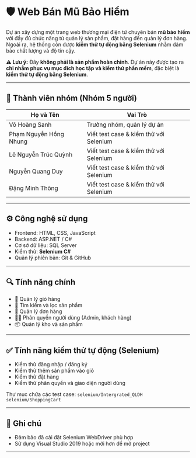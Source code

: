 # 🛡️ Web Bán Mũ Bảo Hiểm

Dự án xây dựng một trang web thương mại điện tử chuyên bán **mũ bảo hiểm** với đầy đủ chức năng từ quản lý sản phẩm, đặt hàng đến quản lý đơn hàng. Ngoài ra, hệ thống còn được **kiểm thử tự động bằng Selenium** nhằm đảm bảo chất lượng và độ tin cậy.

**⚠️ Lưu ý:** Đây **không phải là sản phẩm hoàn chỉnh**. Dự án này được tạo ra **chỉ nhằm phục vụ mục đích học tập và kiểm thử phần mềm**, đặc biệt là **kiểm thử tự động bằng Selenium**.

---

## 👥 Thành viên nhóm (Nhóm 5 người)

| Họ và Tên                     | Vai Trò                                |
|-------------------------------|----------------------------------------|
| Võ Hoàng Sanh                 | Trưởng nhóm, quản lý dự án             |
| Phạm Nguyễn Hồng Nhung        | Viết test case & kiểm thử với Selenium |
| Lê Nguyễn Trúc Quỳnh          | Viết test case & kiểm thử với Selenium |
| Nguyễn Quang Duy              | Viết test case & kiểm thử với Selenium |
| Đặng Minh Thông               | Viết test case & kiểm thử với Selenium |


---

## ⚙️ Công nghệ sử dụng
- Frontend: HTML, CSS, JavaScript
- Backend: ASP.NET / C#
- Cơ sở dữ liệu: SQL Server
- Kiểm thử: **Selenium C#**
- Quản lý phiên bản: Git & GitHub

---

## 🔍 Tính năng chính
- 🛒 Quản lý giỏ hàng
- 🎯 Tìm kiếm và lọc sản phẩm
- 🧾 Quản lý đơn hàng
- 👨‍💼 Phân quyền người dùng (Admin, khách hàng)
- 📦 Quản lý kho và sản phẩm

---

## ✅ Tính năng kiểm thử tự động (Selenium)
- Kiểm thử đăng nhập / đăng ký
- Kiểm thử thêm sản phẩm vào giỏ
- Kiểm thử đặt hàng
- Kiểm thử phân quyền và giao diện người dùng

Thư mục chứa các test case: `selenium/Intergrated_QLDH`
                            `selenium/ShoppingCart`

---

## 📌 Ghi chú
- Đảm bảo đã cài đặt Selenium WebDriver phù hợp
- Sử dụng Visual Studio 2019 hoặc mới hơn để mở project

---

